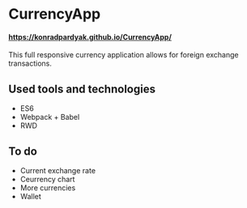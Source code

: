 # CurrencyApp
#### https://konradpardyak.github.io/CurrencyApp/

This full responsive currency application allows for foreign exchange transactions.

## Used tools and technologies

* ES6
* Webpack + Babel
* RWD

## To do

* Current exchange rate
* Ceurrency chart
* More currencies
* Wallet
